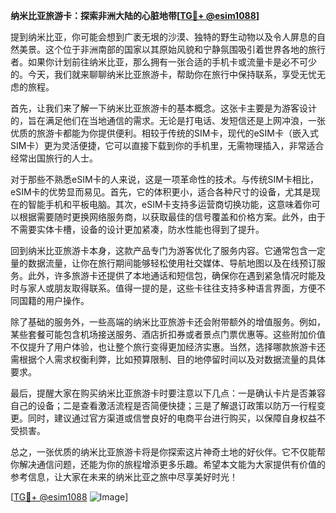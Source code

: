 **纳米比亚旅游卡：探索非洲大陆的心脏地带[[TG💪+ @esim1088](https://t.me/s/esim1088)]**

提到纳米比亚，你可能会想到广袤无垠的沙漠、独特的野生动物以及令人屏息的自然美景。这个位于非洲南部的国家以其原始风貌和宁静氛围吸引着世界各地的旅行者。如果你计划前往纳米比亚，那么拥有一张合适的手机卡或流量卡是必不可少的。今天，我们就来聊聊纳米比亚旅游卡，帮助你在旅行中保持联系，享受无忧无虑的旅程。

首先，让我们来了解一下纳米比亚旅游卡的基本概念。这张卡主要是为游客设计的，旨在满足他们在当地通信的需求。无论是打电话、发短信还是上网冲浪，一张优质的旅游卡都能为你提供便利。相较于传统的SIM卡，现代的eSIM卡（嵌入式SIM卡）更为灵活便捷，它可以直接下载到你的手机里，无需物理插入，非常适合经常出国旅行的人士。

对于那些不熟悉eSIM卡的人来说，这是一项革命性的技术。与传统SIM卡相比，eSIM卡的优势显而易见。首先，它的体积更小，适合各种尺寸的设备，尤其是现在的智能手机和平板电脑。其次，eSIM卡支持多运营商切换功能，这意味着你可以根据需要随时更换网络服务商，以获取最佳的信号覆盖和价格方案。此外，由于不需要实体卡槽，设备的设计更加紧凑，防水性能也得到了提升。

回到纳米比亚旅游卡本身，这款产品专门为游客优化了服务内容。它通常包含一定量的数据流量，让你在旅行期间能够轻松使用社交媒体、导航地图以及在线预订服务。此外，许多旅游卡还提供了本地通话和短信包，确保你在遇到紧急情况时能及时与家人或朋友取得联系。值得一提的是，这些卡往往支持多种语言界面，方便不同国籍的用户操作。

除了基础的服务外，一些高端的纳米比亚旅游卡还会附带额外的增值服务。例如，某些套餐可能包含机场接送服务、酒店折扣券或者景点门票优惠等。这些附加价值不仅提升了用户体验，也让整个旅行变得更加经济实惠。当然，选择哪款旅游卡还需根据个人需求权衡利弊，比如预算限制、目的地停留时间以及对数据流量的具体要求。

最后，提醒大家在购买纳米比亚旅游卡时要注意以下几点：一是确认卡片是否兼容自己的设备；二是查看激活流程是否简便快捷；三是了解退订政策以防万一行程变更。同时，建议通过官方渠道或信誉良好的电商平台进行购买，以保障自身权益不受损害。

总之，一张优质的纳米比亚旅游卡将是你探索这片神奇土地的好伙伴。它不仅能帮你解决通信问题，还能为你的旅程增添更多乐趣。希望本文能为大家提供有价值的参考信息，让大家在未来的纳米比亚之旅中尽享美好时光！

[[TG💪+ @esim1088](https://t.me/s/esim1088) ![Image](https://i.postimg.cc/4NQfJmqS/Snipaste-2025-05-13-00-14-12.png)]